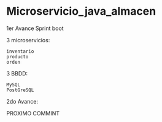# Microservicio_java_almacen

1er Avance 
  Sprint boot
  
  3 microservicios:
  
    inventario
    producto
    orden
  3 BBDD:
  
    MySQL
    PostGreSQL
2do Avance: 


  PROXIMO COMMINT

